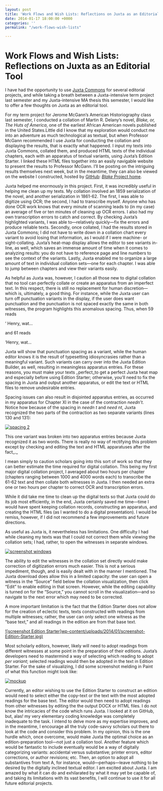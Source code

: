 ```yaml
---
layout: post
title: 'Work Flows and Wish Lists: Reflections on Juxta as an Editorial Tool'
date: 2014-01-17 18:00:00 +0000
categories: ''
permalink: "/work-flows-wish-lists"

---
```

# Work Flows and Wish Lists: Reflections on Juxta as an Editorial Tool

I have had the opportunity to use [Juxta Commons](http://juxtacommons.org/ "Juxta Commons") for several editorial projects, and while taking a breath between a Juxta-intensive term project last semester and my Juxta-intensive MA thesis this semester, I would like to offer a few thoughts on Juxta as an editorial tool.

For my term project for Jerome McGann’s American Historiography class last semester, I conducted a collation of Martin R. Delany’s novel, _Blake, or, The Huts of America_, one of the earliest African American novels published in the United States.Little did I know that my exploration would conduct me into an adventure as much technological as textual, but when Professor McGann recommended I use Juxta for conducting the collation and displaying the results, that is exactly what happened. I input my texts into Juxta Commons, collated them, and produced HTML texts of the individual chapters, each with an apparatus of textual variants, using Juxta’s Edition Starter. I linked these HTML files together into an easily navigable website to present the results to Professor McGann. I’ll be posting on the intriguing results themselves next week, but in the meantime, they can also be viewed on the website I constructed, hosted by [GitHub](https://github.com/ "GitHub"): [_Blake_ Project home](http://stephanie-kingsley.github.io/Blakeindex.html "Blake Project home").

Juxta helped me enormously in this project. First, it was incredibly useful in helping me clean up my texts. My collation involved an 1859 serialization of the novel, and another serialization in 1861-62. The first, I was able to digitize using OCR; the second, I had to transcribe myself. Anyone who has done OCR work knows that every minute of scanning leads to (in my case) an average of five or ten minutes of cleaning up OCR errors. I also had my own transcription errors to catch and correct. By checking Juxta’s highlighted variants, I was able to—relatively quickly—fix the errors and produce reliable texts. Secondly, once collated, I had the results stored in Juxta Commons; I did not have to write down in a collation chart every variant to avoid losing that information, as I would if I were machine- or sight-collating. Juxta’s heat-map display allows the editor to see variants in-line, as well, which saves an immense amount of time when it comes to analyzing results: you do not have to reference page and line numbers to see the context of the variants. Lastly, Juxta enabled me to organize a large amount of text in individual collation sets—one for each chapter. I was able to jump between chapters and view their variants easily.

As helpful as Juxta was, however, I caution all those new to digital collation that no tool can perfectly collate or create an apparatus from an imperfect text. In this respect, there is still no replacement for human discretion—which is, ultimately, a good thing. For instance, while the Juxta user can turn off punctuation variants in the display, if the user does want punctuation and the punctuation is not spaced exactly the same in both witnesses, the program highlights this anomalous spacing. Thus, when 59 reads

‘ Henry, wat…

and 61 reads

‘Henry, wat…

Juxta will show that punctuation spacing as a variant, while the human editor knows it is the result of typesetting idiosyncrasies rather than a meaningful variant. Such variants can carry over into the Juxta Edition Builder, as well, resulting in meaningless apparatus entries. For these reasons, you must make your texts _perfect_to get a perfect Juxta heat map and especially before using Edition Starter; otherwise, you’ll need to fix the spacing in Juxta and output another apparatus, or edit the text or HTML files to remove undesirable entries.

Spacing issues can also result in disjointed apparatus entries, as occurred in my apparatus for Chapter XI in the case of the contraction _needn’t_. Notice how because of the spacing in _needn t_ and _need nt_, Juxta recognized the two parts of the contraction as two separate variants (lines 130 and 131):

[![spacing 2](/wp-content/uploads/2014/01/spacing-2.jpg)](http://www.nines.org/news/wp-content/uploads/2014/01/spacing-2.jpg)

This one variant was broken into two apparatus entries because Juxta recognized it as two words. There is really no way of rectifying this problem except by checking and editing the text and HTML apparatuses after the fact_._

I mean simply to caution scholars going into this sort of work so that they can better estimate the time required for digital collation. This being my first major digital collation project, I averaged about two hours per chapter (chapters ranging between 1000 and 4000 words each) to transcribe the 61-62 text and then collate both witnesses in Juxta. I then needed an extra one or two hours per chapter to correct OCR and transcription errors.

While it did take me time to clean up the digital texts so that Juxta could do its job most efficiently, in the end, Juxta certainly saved me time—time I would have spent keeping collation records, constructing an apparatus, and creating the HTML files (as I wanted to do a digital presentation). I would be remiss, however, if I did not recommend a few improvements and future directions.

As useful as Juxta is, it nevertheless has limitations. One difficulty I had while cleaning my texts was that I could not correct them while viewing the collation sets; I had, rather, to open the witnesses in separate windows.

[![screenshot windows](/wp-content/uploads/2014/01/screenshot-windows.jpg)](http://www.nines.org/news/wp-content/uploads/2014/01/screenshot-windows.jpg)

The ability to edit the witnesses in the collation set directly would make correction of digitization errors much easier. This is not a serious impediment, though, and is easily dealt with in the manner I mentioned. The Juxta download does allow this in a limited capacity: the user can open a witness in the “Source” field below the collation visualization, then click “Edit” to enable editing in that screen. However, while the editing capability is turned on for the “Source,” you cannot scroll in the visualization—and so navigate to the next error which may need to be corrected.

A more important limitation is the fact that the Edition Starter does not allow for the creation of eclectic texts, texts constructed with readings from multiple witnesses; rather, the user can only select one witness as the “base text,” and all readings in the edition are from that base text.

[![screenshot Edition Starter]wp-content/uploads/2014/01/screenshot-Edition-Starter.jpg)](http://www.nines.org/news/wp-content/uploads/2014/01/screenshot-Edition-Starter.jpg)

Most scholarly editors, however, likely will need to adopt readings from different witnesses at some point in the preparation of their editions. Juxta’s developers need to mastermind a way of selecting which reading to adopt _per variant_; selected readings would then be adopted in the text in Edition Starter. For the sake of visualizing, I did some screenshot melding in Paint of what this function might look like:

[![mockup](/wp-content/uploads/2014/01/mockup.jpg)](http://www.nines.org/news/wp-content/uploads/2014/01/mockup.jpg)

Currently, an editor wishing to use the Edition Starter to construct an edition would need to select either the copy-text or the text with the most adopted readings for the base text. The editor would then need to adopt readings from other witnesses by editing the the output DOCX or HTML files. I do not know the intricacies of the code which runs Juxta. I looked at it on GitHub, but, alas! my very elementary coding knowledge was completely inadequate to the task. I intend to delve more as my expertise improves, and in the meantime, I encourage all the truly code-savvy scholars out there to look at the code and consider this problem. In my opinion, this is the one hurdle which, once overcome, would make Juxta the optimal choice as an edition-preparation tool—not just a collation tool. Another feature which would be fantastic to include eventually would be a way of digitally categorizing variants: accidental versus substantive; printer errors, editor corrections, or author revisions; etc. Then, an option to adopt all substantives from text A, for instance, would—perhaps—leave nothing to be desired by the digitally inclined textual editor. I am excited about Juxta. I am amazed by what it can do and exhilarated by what it may yet be capable of, and taking its limitations with its vast benefits, I will continue to use it for all future editorial projects.
